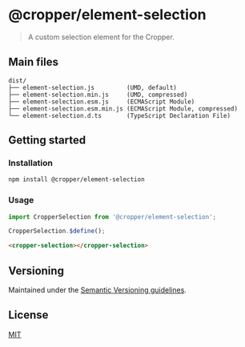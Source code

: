 # @cropper/element-selection

> A custom selection element for the Cropper.

## Main files

```text
dist/
├── element-selection.js         (UMD, default)
├── element-selection.min.js     (UMD, compressed)
├── element-selection.esm.js     (ECMAScript Module)
├── element-selection.esm.min.js (ECMAScript Module, compressed)
└── element-selection.d.ts       (TypeScript Declaration File)
```

## Getting started

### Installation

```sh
npm install @cropper/element-selection
```

### Usage

```js
import CropperSelection from '@cropper/element-selection';

CropperSelection.$define();
```

```html
<cropper-selection></cropper-selection>
```

## Versioning

Maintained under the [Semantic Versioning guidelines](https://semver.org).

## License

[MIT](https://opensource.org/licenses/MIT)
